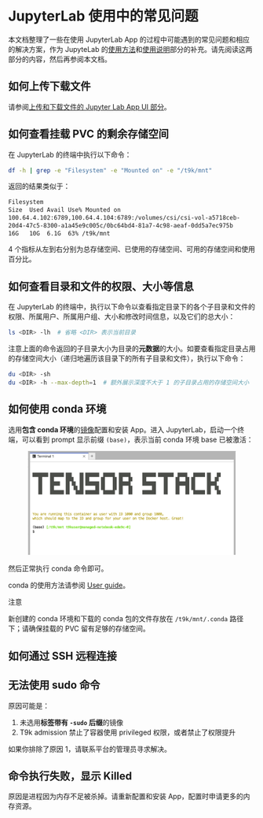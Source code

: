 # JupyterLab 使用中的常见问题

本文档整理了一些在使用 JupyterLab App 的过程中可能遇到的常见问题和相应的解决方案，作为 JupyteLab 的[使用方法](../../app/jupyterlab.md#使用方法)和[使用说明](../../app/jupyterlab.md#使用说明)部分的补充。请先阅读这两部分的内容，然后再参阅本文档。

## 如何上传下载文件

请参阅[上传和下载文件的 Jupyter Lab App UI 部分](./upload-and-download-file.md#jupyter-lab-app-ui)。

## 如何查看挂载 PVC 的剩余存储空间

在 JupyterLab 的终端中执行以下命令：

```bash
df -h | grep -e "Filesystem" -e "Mounted on" -e "/t9k/mnt"
```

返回的结果类似于：

```
Filesystem
Size  Used Avail Use% Mounted on
100.64.4.102:6789,100.64.4.104:6789:/volumes/csi/csi-vol-a5718ceb-20d4-47c5-8300-a1a45e9c005c/0bc64bd4-81a7-4c98-aeaf-0dd5a7ec975b
16G   10G  6.1G  63% /t9k/mnt
```

4 个指标从左到右分别为总存储空间、已使用的存储空间、可用的存储空间和使用百分比。

## 如何查看目录和文件的权限、大小等信息

在 JupyterLab 的终端中，执行以下命令以查看指定目录下的各个子目录和文件的权限、所属用户、所属用户组、大小和修改时间信息，以及它们的总大小：

```bash
ls <DIR> -lh  # 省略 <DIR> 表示当前目录
```

注意上面的命令返回的子目录大小为目录的**元数据**的大小。如要查看指定目录占用的存储空间大小（递归地遍历该目录下的所有子目录和文件），执行以下命令：

```bash
du <DIR> -sh
du <DIR> -h --max-depth=1  # 额外展示深度不大于 1 的子目录占用的存储空间大小
```

## 如何使用 conda 环境

选用**包含 conda 环境**的[镜像](../../app/jupyterlab.md#镜像)配置和安装 App。进入 JupyterLab，启动一个终端，可以看到 prompt 显示前缀 `(base)`，表示当前 conda 环境 base 已被激活：

<figure class="screenshot">
  <img alt="conda" src="../../assets/guide/theme/faq-in-jupyterlab/conda.png" />
</figure>

然后正常执行 conda 命令即可。

conda 的使用方法请参阅 [User guide](https://docs.conda.io/projects/conda/en/stable/user-guide/index.html)。

<aside class="note">
<div class="title">注意</div>

新创建的 conda 环境和下载的 conda 包的文件存放在 `/t9k/mnt/.conda` 路径下；请确保挂载的 PVC 留有足够的存储空间。

</aside>

## 如何通过 SSH 远程连接

## 无法使用 sudo 命令

原因可能是：

1. 未选用**标签带有 `-sudo` 后缀**的镜像
2. T9k admission 禁止了容器使用 privileged 权限，或者禁止了权限提升

如果你排除了原因 1，请联系平台的管理员寻求解决。

## 命令执行失败，显示 Killed

原因是进程因为内存不足被杀掉。请重新配置和安装 App，配置时申请更多的内存资源。
